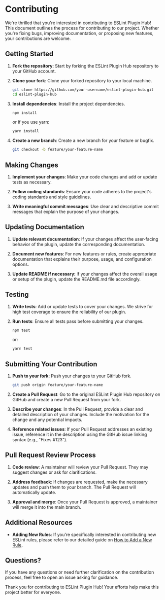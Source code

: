 # Contributing

We're thrilled that you're interested in contributing to ESLint Plugin Hub! This document outlines the process for contributing to our project. Whether you're fixing bugs, improving documentation, or proposing new features, your contributions are welcome.

## Getting Started

1. **Fork the repository**: Start by forking the ESLint Plugin Hub repository to your GitHub account.

2. **Clone your fork**: Clone your forked repository to your local machine.

   ```bash
   git clone https://github.com/your-username/eslint-plugin-hub.git
   cd eslint-plugin-hub
   ```

3. **Install dependencies**: Install the project dependencies.

   ```bash
   npm install
   ```

   or if you use yarn:

   ```bash
   yarn install
   ```

4. **Create a new branch**: Create a new branch for your feature or bugfix.

   ```bash
   git checkout -b feature/your-feature-name
   ```

## Making Changes

1. **Implement your changes**: Make your code changes and add or update tests as necessary.

2. **Follow coding standards**: Ensure your code adheres to the project's coding standards and style guidelines.

3. **Write meaningful commit messages**: Use clear and descriptive commit messages that explain the purpose of your changes.

## Updating Documentation

1. **Update relevant documentation**: If your changes affect the user-facing behavior of the plugin, update the corresponding documentation.

2. **Document new features**: For new features or rules, create appropriate documentation that explains their purpose, usage, and configuration options.

3. **Update README if necessary**: If your changes affect the overall usage or setup of the plugin, update the README.md file accordingly.

## Testing

1. **Write tests**: Add or update tests to cover your changes. We strive for high test coverage to ensure the reliability of our plugin.

2. **Run tests**: Ensure all tests pass before submitting your changes.

   ```bash
   npm test
   ```

   or:

   ```bash
   yarn test
   ```

## Submitting Your Contribution

1. **Push to your fork**: Push your changes to your GitHub fork.

   ```bash
   git push origin feature/your-feature-name
   ```

2. **Create a Pull Request**: Go to the original ESLint Plugin Hub repository on GitHub and create a new Pull Request from your fork.

3. **Describe your changes**: In the Pull Request, provide a clear and detailed description of your changes. Include the motivation for the change and any potential impacts.

4. **Reference related issues**: If your Pull Request addresses an existing issue, reference it in the description using the GitHub issue linking syntax (e.g., "Fixes #123").

## Pull Request Review Process

1. **Code review**: A maintainer will review your Pull Request. They may suggest changes or ask for clarifications.

2. **Address feedback**: If changes are requested, make the necessary updates and push them to your branch. The Pull Request will automatically update.

3. **Approval and merge**: Once your Pull Request is approved, a maintainer will merge it into the main branch.

## Additional Resources

- **Adding New Rules**: If you're specifically interested in contributing new ESLint rules, please refer to our detailed guide on [How to Add a New Rule](./addnewrule.md).

## Questions?

If you have any questions or need further clarification on the contribution process, feel free to open an issue asking for guidance.

Thank you for contributing to ESLint Plugin Hub! Your efforts help make this project better for everyone.
